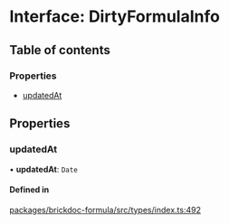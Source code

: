 # Interface: DirtyFormulaInfo

## Table of contents

### Properties

- [updatedAt](DirtyFormulaInfo.md#updatedat)

## Properties

### <a id="updatedat" name="updatedat"></a> updatedAt

• **updatedAt**: `Date`

#### Defined in

[packages/brickdoc-formula/src/types/index.ts:492](https://github.com/mashcard/mashcard/blob/main/packages/brickdoc-formula/src/types/index.ts#L492)
